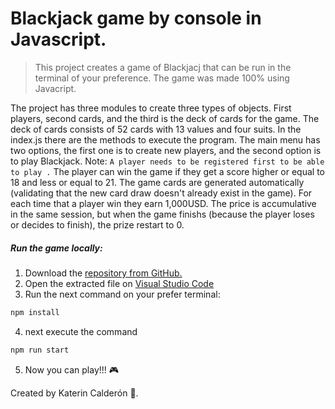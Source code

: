 # Blackjack game by console in Javascript.

> This project creates a game of Blackjacj that can be run in the terminal of your preference. The game was made 100% using Javacript.

The project has three modules to create three types of objects. First players, second cards, and the third is the deck of cards for the game. The deck of cards consists of 52 cards with 13 values and four suits.
In the index.js there are the methods to execute the program. The main menu has two options, the first one is to create new players, and the second option is to play Blackjack.
Note: `A player needs to be registered first to be able to play .`
The player can win the game if they get a score higher or equal to 18 and less or equal to 21. The game cards are generated automatically (validating that the new card draw doesn't already exist in the game). For each time that a player win they earn 1,000USD. The price is accumulative in the same session, but when the game finishs (because the player loses or decides to finish), the prize restart to 0.

##### Run the game locally:

1. Download the [repository from GitHub.](https://github.com/Katerinccc/Blackjack-game-JS) 
2. Open the extracted file on [Visual Studio Code](https://code.visualstudio.com/)
3. Run the next command on your prefer terminal:
```sh
npm install 
```
4. next execute the command
```sh
npm run start 
```
5. Now you can play!!! 🎮

Created by Katerin Calderón 💜.
